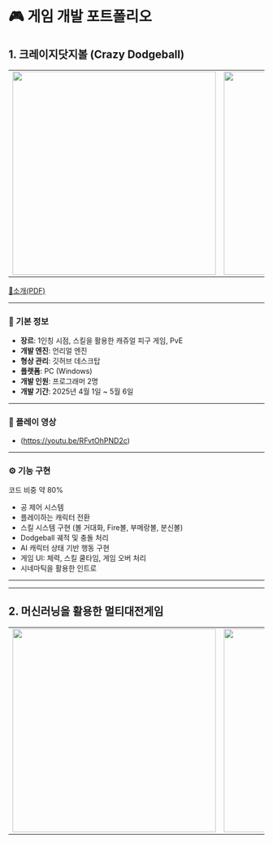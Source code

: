 # 🎮 게임 개발 포트폴리오

## 1. 크레이지닷지볼 (Crazy Dodgeball)

<table>
  <tr>
    <td><img src="https://github.com/user-attachments/assets/1e15ea8a-2442-42dd-8835-4a561bf9a018" width="400"/></td>
    <td><img src="https://github.com/user-attachments/assets/028c41ef-98d4-4617-96f8-000c949cd150" width="400"/></td>
  </tr>
</table>

[📄소개(PDF)](https://github.com/user-attachments/files/20431727/_.pdf)

---

### 📌 기본 정보
- **장르**: 1인칭 시점, 스킬을 활용한 캐쥬얼 피구 게임, PvE  
- **개발 엔진**: 언리얼 엔진
- **형상 관리**: 깃허브 데스크탑 
- **플랫폼**: PC (Windows)  
- **개발 인원**: 프로그래머 2명  
- **개발 기간**: 2025년 4월 1일 ~ 5월 6일

---

### 🎥 플레이 영상
- (https://youtu.be/RFvtOhPND2c)

---

### ⚙ 기능 구현
코드 비중 약 80%
- 공 제어 시스템
- 플레이하는 캐릭터 전환 
- 스킬 시스템 구현 (볼 거대화, Fire볼, 부메랑볼, 분신볼)  
- Dodgeball 궤적 및 충돌 처리  
- AI 캐릭터 상태 기반 행동 구현  
- 게임 UI: 체력, 스킬 쿨타임, 게임 오버 처리  
- 시네마틱을 활용한 인트로

---
---

## 2. 머신러닝을 활용한 멀티대전게임

<table>
  <tr>
    <td><img src="https://github.com/user-attachments/assets/2e6c2090-9c91-4586-b378-e54000f0981c" width="400"/></td>
    <td><img src="https://github.com/user-attachments/assets/326573f1-2999-4b8a-bd34-6f279d60e860" width="400"/></td>
  </tr>
</table>



